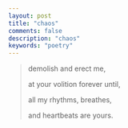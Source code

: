 ```yaml
---
layout: post
title: "chaos"
comments: false
description: "chaos"
keywords: "poetry"
---
```


>demolish and erect me,
>
>at your volition forever until,
>
>all my rhythms,  breathes,
>
>and heartbeats are yours.
